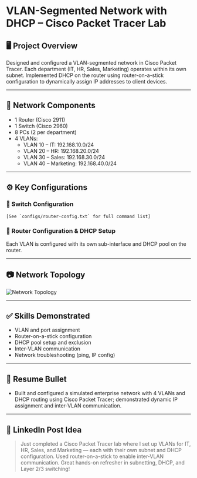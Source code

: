 # VLAN-Segmented Network with DHCP – Cisco Packet Tracer Lab

## 🖥️ Project Overview
Designed and configured a VLAN-segmented network in Cisco Packet Tracer. Each department (IT, HR, Sales, Marketing) operates within its own subnet. Implemented DHCP on the router using router-on-a-stick configuration to dynamically assign IP addresses to client devices.

---

## 🧱 Network Components
- 1 Router (Cisco 2911)
- 1 Switch (Cisco 2960)
- 8 PCs (2 per department)
- 4 VLANs:
  - VLAN 10 – IT: 192.168.10.0/24
  - VLAN 20 – HR: 192.168.20.0/24
  - VLAN 30 – Sales: 192.168.30.0/24
  - VLAN 40 – Marketing: 192.168.40.0/24

---

## ⚙️ Key Configurations

### 🔸 Switch Configuration
```
[See `configs/router-config.txt` for full command list]
```

### 🔸 Router Configuration & DHCP Setup
Each VLAN is configured with its own sub-interface and DHCP pool on the router.

---

## 📷 Network Topology
![Network Topology](diagrams/topology.png)

---

## ✅ Skills Demonstrated
- VLAN and port assignment
- Router-on-a-stick configuration
- DHCP pool setup and exclusion
- Inter-VLAN communication
- Network troubleshooting (ping, IP config)

---

## 📄 Resume Bullet
- Built and configured a simulated enterprise network with 4 VLANs and DHCP routing using Cisco Packet Tracer; demonstrated dynamic IP assignment and inter-VLAN communication.

---

## 🔗 LinkedIn Post Idea
> Just completed a Cisco Packet Tracer lab where I set up VLANs for IT, HR, Sales, and Marketing — each with their own subnet and DHCP configuration. Used router-on-a-stick to enable inter-VLAN communication. Great hands-on refresher in subnetting, DHCP, and Layer 2/3 switching!

